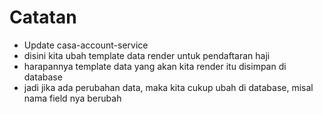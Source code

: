 # Catatan

- Update casa-account-service
- disini kita ubah template data render untuk pendaftaran haji
- harapannya template data yang akan kita render itu disimpan di database
- jadi jika ada perubahan data, maka kita cukup ubah di database, misal nama field nya berubah
